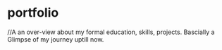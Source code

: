 # portfolio

//A an over-view about my formal education, skills, projects. Bascially a Glimpse of my journey uptill now.
